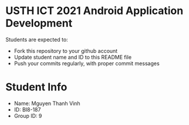 USTH ICT 2021 Android Application Development
=====================================================

Students are expected to:

* Fork this repository to your github account
* Update student name and ID to this README file
* Push your commits regularly, with proper commit messages

Student Info
=======================

* Name: Mguyen Thanh Vinh
* ID: BI8-187
* Group ID: 9

